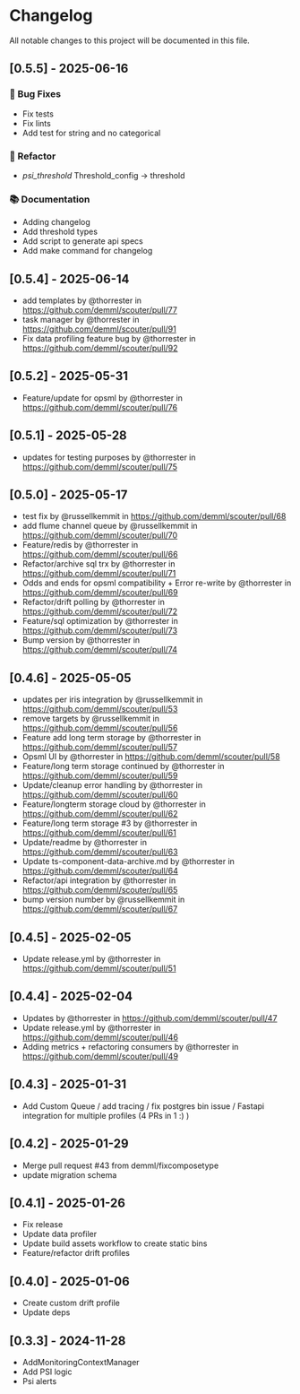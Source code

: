 # Changelog

All notable changes to this project will be documented in this file.

## [0.5.5] - 2025-06-16

### 🐛 Bug Fixes

- Fix tests
- Fix lints
- Add test for string and no categorical

### 🚜 Refactor

- *psi_threshold* Threshold_config -> threshold

### 📚 Documentation

- Adding changelog
- Add threshold types
- Add script to generate api specs
- Add make command for changelog

## [0.5.4] - 2025-06-14

* add templates by @thorrester in https://github.com/demml/scouter/pull/77
* task manager by @thorrester in https://github.com/demml/scouter/pull/91
* Fix data profiling feature bug by @thorrester in https://github.com/demml/scouter/pull/92

## [0.5.2] - 2025-05-31

* Feature/update for opsml by @thorrester in https://github.com/demml/scouter/pull/76

## [0.5.1] - 2025-05-28

* updates for testing purposes by @thorrester in https://github.com/demml/scouter/pull/75

## [0.5.0] - 2025-05-17

* test fix by @russellkemmit in https://github.com/demml/scouter/pull/68
* add flume channel queue by @russellkemmit in https://github.com/demml/scouter/pull/70
* Feature/redis by @thorrester in https://github.com/demml/scouter/pull/66
* Refactor/archive sql trx by @thorrester in https://github.com/demml/scouter/pull/71
* Odds and ends for opsml compatibility + Error re-write by @thorrester in https://github.com/demml/scouter/pull/69
* Refactor/drift polling by @thorrester in https://github.com/demml/scouter/pull/72
* Feature/sql optimization by @thorrester in https://github.com/demml/scouter/pull/73
* Bump version by @thorrester in https://github.com/demml/scouter/pull/74


## [0.4.6] - 2025-05-05

* updates per iris integration by @russellkemmit in https://github.com/demml/scouter/pull/53
* remove targets by @russellkemmit in https://github.com/demml/scouter/pull/56
* Feature add long term storage by @thorrester in https://github.com/demml/scouter/pull/57
* Opsml UI by @thorrester in https://github.com/demml/scouter/pull/58
* Feature/long term storage continued by @thorrester in https://github.com/demml/scouter/pull/59
* Update/cleanup error handling by @thorrester in https://github.com/demml/scouter/pull/60
* Feature/longterm storage cloud by @thorrester in https://github.com/demml/scouter/pull/62
* Feature/long term storage #3 by @thorrester in https://github.com/demml/scouter/pull/61
* Update/readme by @thorrester in https://github.com/demml/scouter/pull/63
* Update ts-component-data-archive.md by @thorrester in https://github.com/demml/scouter/pull/64
* Refactor/api integration by @thorrester in https://github.com/demml/scouter/pull/65
* bump version number by @russellkemmit in https://github.com/demml/scouter/pull/67


## [0.4.5] - 2025-02-05

* Update release.yml by @thorrester in https://github.com/demml/scouter/pull/51

## [0.4.4] - 2025-02-04

* Updates by @thorrester in https://github.com/demml/scouter/pull/47
* Update release.yml by @thorrester in https://github.com/demml/scouter/pull/46
* Adding metrics + refactoring consumers by @thorrester in https://github.com/demml/scouter/pull/49

## [0.4.3] - 2025-01-31

* Add Custom Queue / add tracing / fix postgres bin issue / Fastapi integration for multiple profiles (4 PRs in 1 :) )


## [0.4.2] - 2025-01-29

* Merge pull request #43 from demml/fixcomposetype
* update migration schema

## [0.4.1] - 2025-01-26

* Fix release
* Update data profiler
* Update build assets workflow to create static bins
* Feature/refactor drift profiles

## [0.4.0] - 2025-01-06

* Create custom drift profile
* Update deps

## [0.3.3] - 2024-11-28

* AddMonitoringContextManager
* Add PSI logic
* Psi alerts